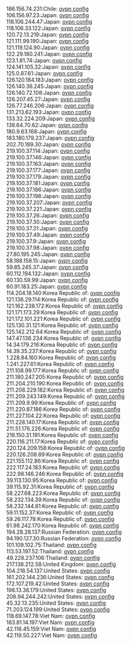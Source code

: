 186.156.74.231:Chile: [ovpn config](vpn/186_156_74_231.ovpn)  
106.156.97.23:Japan: [ovpn config](vpn/106_156_97_23.ovpn)  
118.106.244.47:Japan: [ovpn config](vpn/118_106_244_47.ovpn)  
118.106.33.122:Japan: [ovpn config](vpn/118_106_33_122.ovpn)  
120.72.13.219:Japan: [ovpn config](vpn/120_72_13_219.ovpn)  
121.111.99.190:Japan: [ovpn config](vpn/121_111_99_190.ovpn)  
121.119.124.90:Japan: [ovpn config](vpn/121_119_124_90.ovpn)  
122.29.180.241:Japan: [ovpn config](vpn/122_29_180_241.ovpn)  
123.1.81.74:Japan: [ovpn config](vpn/123_1_81_74.ovpn)  
124.141.105.32:Japan: [ovpn config](vpn/124_141_105_32.ovpn)  
125.0.87.61:Japan: [ovpn config](vpn/125_0_87_61.ovpn)  
126.120.184.183:Japan: [ovpn config](vpn/126_120_184_183.ovpn)  
126.140.36.245:Japan: [ovpn config](vpn/126_140_36_245.ovpn)  
126.140.72.108:Japan: [ovpn config](vpn/126_140_72_108.ovpn)  
126.207.45.27:Japan: [ovpn config](vpn/126_207_45_27.ovpn)  
126.77.246.206:Japan: [ovpn config](vpn/126_77_246_206.ovpn)  
131.213.62.193:Japan: [ovpn config](vpn/131_213_62_193.ovpn)  
133.32.224.209:Japan: [ovpn config](vpn/133_32_224_209.ovpn)  
138.64.70.62:Japan: [ovpn config](vpn/138_64_70_62.ovpn)  
180.9.63.168:Japan: [ovpn config](vpn/180_9_63_168.ovpn)  
183.180.179.237:Japan: [ovpn config](vpn/183_180_179_237.ovpn)  
202.70.189.30:Japan: [ovpn config](vpn/202_70_189_30.ovpn)  
219.100.37.114:Japan: [ovpn config](vpn/219_100_37_114.ovpn)  
219.100.37.146:Japan: [ovpn config](vpn/219_100_37_146.ovpn)  
219.100.37.163:Japan: [ovpn config](vpn/219_100_37_163.ovpn)  
219.100.37.177:Japan: [ovpn config](vpn/219_100_37_177.ovpn)  
219.100.37.179:Japan: [ovpn config](vpn/219_100_37_179.ovpn)  
219.100.37.181:Japan: [ovpn config](vpn/219_100_37_181.ovpn)  
219.100.37.186:Japan: [ovpn config](vpn/219_100_37_186.ovpn)  
219.100.37.198:Japan: [ovpn config](vpn/219_100_37_198.ovpn)  
219.100.37.207:Japan: [ovpn config](vpn/219_100_37_207.ovpn)  
219.100.37.221:Japan: [ovpn config](vpn/219_100_37_221.ovpn)  
219.100.37.26:Japan: [ovpn config](vpn/219_100_37_26.ovpn)  
219.100.37.30:Japan: [ovpn config](vpn/219_100_37_30.ovpn)  
219.100.37.31:Japan: [ovpn config](vpn/219_100_37_31.ovpn)  
219.100.37.49:Japan: [ovpn config](vpn/219_100_37_49.ovpn)  
219.100.37.9:Japan: [ovpn config](vpn/219_100_37_9.ovpn)  
219.100.37.98:Japan: [ovpn config](vpn/219_100_37_98.ovpn)  
27.80.195.245:Japan: [ovpn config](vpn/27_80_195_245.ovpn)  
58.188.158.15:Japan: [ovpn config](vpn/58_188_158_15.ovpn)  
59.85.245.37:Japan: [ovpn config](vpn/59_85_245_37.ovpn)  
60.112.194.132:Japan: [ovpn config](vpn/60_112_194_132.ovpn)  
60.130.59.99:Japan: [ovpn config](vpn/60_130_59_99.ovpn)  
60.91.183.25:Japan: [ovpn config](vpn/60_91_183_25.ovpn)  
114.204.18.140:Korea Republic of: [ovpn config](vpn/114_204_18_140.ovpn)  
121.136.29.114:Korea Republic of: [ovpn config](vpn/121_136_29_114.ovpn)  
121.162.238.172:Korea Republic of: [ovpn config](vpn/121_162_238_172.ovpn)  
121.171.173.29:Korea Republic of: [ovpn config](vpn/121_171_173_29.ovpn)  
121.172.101.221:Korea Republic of: [ovpn config](vpn/121_172_101_221.ovpn)  
125.130.31.121:Korea Republic of: [ovpn config](vpn/125_130_31_121.ovpn)  
125.142.212.64:Korea Republic of: [ovpn config](vpn/125_142_212_64.ovpn)  
147.47.138.234:Korea Republic of: [ovpn config](vpn/147_47_138_234.ovpn)  
14.34.179.216:Korea Republic of: [ovpn config](vpn/14_34_179_216.ovpn)  
14.39.35.237:Korea Republic of: [ovpn config](vpn/14_39_35_237.ovpn)  
1.228.84.160:Korea Republic of: [ovpn config](vpn/1_228_84_160.ovpn)  
1.241.227.61:Korea Republic of: [ovpn config](vpn/1_241_227_61.ovpn)  
211.108.99.177:Korea Republic of: [ovpn config](vpn/211_108_99_177.ovpn)  
211.180.247.205:Korea Republic of: [ovpn config](vpn/211_180_247_205.ovpn)  
211.204.210.190:Korea Republic of: [ovpn config](vpn/211_204_210_190.ovpn)  
211.208.229.182:Korea Republic of: [ovpn config](vpn/211_208_229_182.ovpn)  
211.209.243.149:Korea Republic of: [ovpn config](vpn/211_209_243_149.ovpn)  
211.209.9.99:Korea Republic of: [ovpn config](vpn/211_209_9_99.ovpn)  
211.220.87.186:Korea Republic of: [ovpn config](vpn/211_220_87_186.ovpn)  
211.227.104.22:Korea Republic of: [ovpn config](vpn/211_227_104_22.ovpn)  
211.228.140.17:Korea Republic of: [ovpn config](vpn/211_228_140_17.ovpn)  
211.51.176.226:Korea Republic of: [ovpn config](vpn/211_51_176_226.ovpn)  
218.150.31.191:Korea Republic of: [ovpn config](vpn/218_150_31_191.ovpn)  
220.116.211.17:Korea Republic of: [ovpn config](vpn/220_116_211_17.ovpn)  
220.124.209.158:Korea Republic of: [ovpn config](vpn/220_124_209_158.ovpn)  
220.126.208.89:Korea Republic of: [ovpn config](vpn/220_126_208_89.ovpn)  
221.155.112.86:Korea Republic of: [ovpn config](vpn/221_155_112_86.ovpn)  
222.117.24.183:Korea Republic of: [ovpn config](vpn/222_117_24_183.ovpn)  
222.98.146.246:Korea Republic of: [ovpn config](vpn/222_98_146_246.ovpn)  
39.113.130.95:Korea Republic of: [ovpn config](vpn/39_113_130_95.ovpn)  
39.115.92.31:Korea Republic of: [ovpn config](vpn/39_115_92_31.ovpn)  
58.227.68.223:Korea Republic of: [ovpn config](vpn/58_227_68_223.ovpn)  
58.232.134.39:Korea Republic of: [ovpn config](vpn/58_232_134_39.ovpn)  
58.232.144.81:Korea Republic of: [ovpn config](vpn/58_232_144_81.ovpn)  
59.11.152.37:Korea Republic of: [ovpn config](vpn/59_11_152_37.ovpn)  
59.26.117.78:Korea Republic of: [ovpn config](vpn/59_26_117_78.ovpn)  
61.98.242.170:Korea Republic of: [ovpn config](vpn/61_98_242_170.ovpn)  
194.28.28.137:Russian Federation: [ovpn config](vpn/194_28_28_137.ovpn)  
94.190.127.30:Russian Federation: [ovpn config](vpn/94_190_127_30.ovpn)  
101.109.102.75:Thailand: [ovpn config](vpn/101_109_102_75.ovpn)  
113.53.197.52:Thailand: [ovpn config](vpn/113_53_197_52.ovpn)  
49.228.237.106:Thailand: [ovpn config](vpn/49_228_237_106.ovpn)  
217.138.212.58:United Kingdom: [ovpn config](vpn/217_138_212_58.ovpn)  
104.218.54.137:United States: [ovpn config](vpn/104_218_54_137.ovpn)  
161.202.144.236:United States: [ovpn config](vpn/161_202_144_236.ovpn)  
172.107.219.42:United States: [ovpn config](vpn/172_107_219_42.ovpn)  
198.13.36.179:United States: [ovpn config](vpn/198_13_36_179.ovpn)  
208.94.244.242:United States: [ovpn config](vpn/208_94_244_242.ovpn)  
45.32.13.235:United States: [ovpn config](vpn/45_32_13_235.ovpn)  
71.203.124.199:United States: [ovpn config](vpn/71_203_124_199.ovpn)  
118.69.147.78:Viet Nam: [ovpn config](vpn/118_69_147_78.ovpn)  
183.81.14.197:Viet Nam: [ovpn config](vpn/183_81_14_197.ovpn)  
42.118.45.159:Viet Nam: [ovpn config](vpn/42_118_45_159.ovpn)  
42.119.50.227:Viet Nam: [ovpn config](vpn/42_119_50_227.ovpn)  
